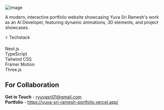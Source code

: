 ![image](https://github.com/user-attachments/assets/4ba30bf8-9712-4dd9-914e-e009d5fd65f3)


A modern, interactive portfolio website showcasing Yuva Sri Ramesh's work as an AI Developer, featuring dynamic animations, 3D elements, and project showcases.

⚡ Techstack

Next.js<br>
TypeScript<br>
Tailwind CSS<br>
Framer Motion<br>
Three.js<br>
## For Collaboration
**Get in Touch** - ryuvasri01@gmail.com<br>
**Portfolio** - https://yuva-sri-ramesh-portfolio.vercel.app/
